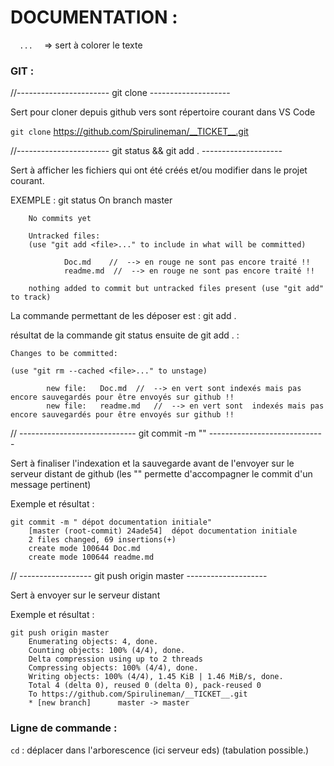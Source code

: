 # DOCUMENTATION : 

`   ...   ` => sert à colorer le texte 

### GIT : 
//-----------------------   git clone    --------------------

Sert pour cloner depuis github vers sont répertoire courant dans VS Code

`git clone` https://github.com/Spirulineman/__TICKET__.git 

//-----------------------   git status   &&      git add . --------------------

Sert à afficher les fichiers qui ont été créés et/ou modifier dans le projet courant.

EXEMPLE :
    git status
        On branch master

        No commits yet

        Untracked files:
        (use "git add <file>..." to include in what will be committed)

                Doc.md    //  --> en rouge ne sont pas encore traité !! 
                readme.md  //  --> en rouge ne sont pas encore traité !! 

        nothing added to commit but untracked files present (use "git add" to track)


La commande permettant de les déposer est : git add .

résultat de la commande git status ensuite de git add .   : 

    Changes to be committed:

    (use "git rm --cached <file>..." to unstage)

            new file:   Doc.md  //  --> en vert sont indexés mais pas encore sauvegardés pour être envoyés sur github !!
            new file:   readme.md   //  --> en vert sont  indexés mais pas encore sauvegardés pour être envoyés sur github !!

//  -----------------------------    git commit -m ""   -----------------------------

Sert à finaliser l'indexation et la sauvegarde avant de l'envoyer sur le serveur distant de github (les "" permette d'accompagner le commit d'un message pertinent)

Exemple et résultat :

    git commit -m " dépot documentation initiale"
        [master (root-commit) 24ade54]  dépot documentation initiale
        2 files changed, 69 insertions(+)
        create mode 100644 Doc.md
        create mode 100644 readme.md


//  ------------------   git push origin master   --------------------

Sert à envoyer sur le serveur distant

Exemple et résultat :

    git push origin master
        Enumerating objects: 4, done.
        Counting objects: 100% (4/4), done.
        Delta compression using up to 2 threads
        Compressing objects: 100% (4/4), done.
        Writing objects: 100% (4/4), 1.45 KiB | 1.46 MiB/s, done.
        Total 4 (delta 0), reused 0 (delta 0), pack-reused 0
        To https://github.com/Spirulineman/__TICKET__.git
        * [new branch]      master -> master














### Ligne de commande : 

`cd` : déplacer dans l'arborescence (ici serveur eds) (tabulation possible.)



